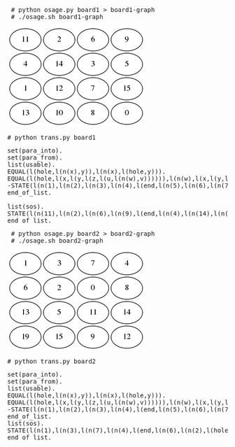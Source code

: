 <pre>
 # python osage.py board1 > board1-graph
 # ./osage.sh board1-graph 
</pre>

<img src="board1-graph.png">

<pre>
# python trans.py board1
</pre>

<pre>
set(para_into).
set(para_from).
list(usable).
EQUAL(l(hole,l(n(x),y)),l(n(x),l(hole,y))).
EQUAL(l(hole,l(x,l(y,l(z,l(u,l(n(w),v)))))),l(n(w),l(x,l(y,l(z,l(u,l(hole,v))))))).
-STATE(l(n(1),l(n(2),l(n(3),l(n(4),l(end,l(n(5),l(n(6),l(n(7),l(n(8),l(end,l(n(9),l(n(10),l(n(11),l(n(12),l(end,l(n(13),l(n(14),l(n(15),l(hole,end)))))))))))))))))))).
end_of_list.

list(sos).
STATE(l(n(11),l(n(2),l(n(6),l(n(9),l(end,l(n(4),l(n(14),l(n(3),l(n(5),l(end,l(n(1),l(n(12),l(n(7),l(n(15),l(end,l(n(13),l(n(10),l(n(8),l(hole,l(end))))))))))))))))))))).
end_of_list.
</pre>

<pre>
 # python osage.py board2 > board2-graph
 # ./osage.sh board2-graph 
</pre>

<img src="board2-graph.png">

<pre>
# python trans.py board2
</pre>

<pre>
set(para_into).
set(para_from).
list(usable).
EQUAL(l(hole,l(n(x),y)),l(n(x),l(hole,y))).
EQUAL(l(hole,l(x,l(y,l(z,l(u,l(n(w),v)))))),l(n(w),l(x,l(y,l(z,l(u,l(hole,v))))))).
-STATE(l(n(1),l(n(2),l(n(3),l(n(4),l(end,l(n(5),l(n(6),l(n(7),l(n(8),l(end,l(n(9),l(n(10),l(n(11),l(n(12),l(end,l(n(13),l(n(14),l(n(15),l(hole,end)))))))))))))))))))).
end_of_list.
list(sos).
STATE(l(n(1),l(n(3),l(n(7),l(n(4),l(end,l(n(6),l(n(2),l(hole,l(n(8),l(end,l(n(13),l(n(5),l(n(11),l(n(14),l(end,l(n(19),l(n(15),l(n(9),l(n(12),l(end))))))))))))))))))))).
end_of_list.
</pre>